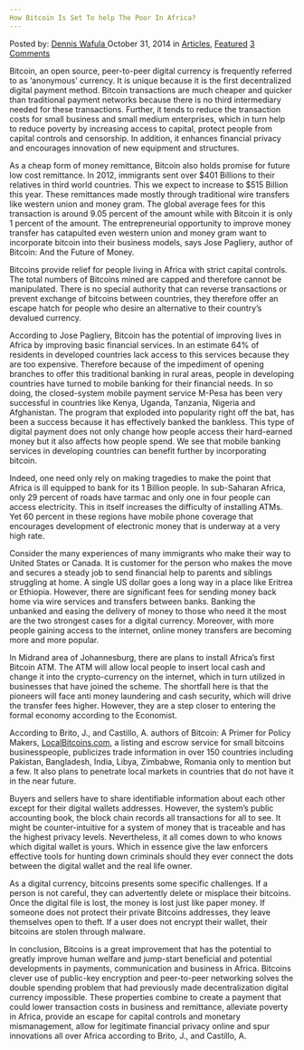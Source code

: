 ```yaml
---
How Bitcoin Is Set To help The Poor In Africa?
---
```

<article class="post-listing post-7452 post type-post status-publish format-standard has-post-thumbnail hentry category-deepdot-news tag-africa tag-bitcoin tag-poor tag-set">
    <div class="post-inner">
    <p class="post-meta">
    <span>Posted by: <a href="https://www.deepdotweb.com/author/denniswafula/" title="">Dennis Wafula </a></span>
    <span>October 31, 2014</span>
    <span>in <a href="https://www.deepdotweb.com/category/articles/" rel="category tag">Articles</a>, <a href="https://www.deepdotweb.com/category/deepdot-news/" rel="category tag">Featured</a></span>
    <span><a href="https://www.deepdotweb.com/2014/10/31/bitcoin-set-help-poor-africa/#comments">3 Comments</a></span>
    </p>
    <div class="clear"></div>
    <div class="entry">
    <p>Bitcoin, an open source, peer-to-peer digital currency is frequently referred to as ‘anonymous’ currency. It is unique because it is the first decentralized digital payment method. Bitcoin transactions are much cheaper and quicker than traditional payment networks because there is no third intermediary needed for these transactions. Further, it tends to reduce the transaction costs for small business and small medium enterprises, which in turn help to reduce poverty by increasing access to capital, protect people from capital controls and censorship. In addition, it enhances financial privacy and encourages innovation of new equipment and structures.</p>
    <p>As a cheap form of money remittance, Bitcoin also holds promise for future low cost remittance. In 2012, immigrants sent over $401 Billions to their relatives in third world countries. This we expect to increase to $515 Billion this year. These remittances made mostly through traditional wire transfers like western union and money gram. The global average fees for this transaction is around 9.05 percent of the amount while with Bitcoin it is only 1 percent of the amount. The entrepreneurial opportunity to improve money transfer has catapulted even western union and money gram want to incorporate bitcoin into their business models, says Jose Pagliery, author of Bitcoin: And the Future of Money.</p>
    <p>Bitcoins provide relief for people living in Africa with strict capital controls. The total numbers of Bitcoins mined are capped and therefore cannot be manipulated. There is no special authority that can reverse transactions or prevent exchange of bitcoins between countries, they therefore offer an escape hatch for people who desire an alternative to their country’s devalued currency.</p>
    <p>According to Jose Pagliery, Bitcoin has the potential of improving lives in Africa by improving basic financial services. In an estimate 64% of residents in developed countries lack access to this services because they are too expensive. Therefore because of the impediment of opening branches to offer this traditional banking in rural areas, people in developing countries have turned to mobile banking for their financial needs. In so doing, the closed-system mobile payment service M-Pesa has been very successful in countries like Kenya, Uganda, Tanzania, Nigeria and Afghanistan. The program that exploded into popularity right off the bat, has been a success because it has effectively banked the bankless. This type of digital payment does not only change how people access their hard-earned money but it also affects how people spend. We see that mobile banking services in developing countries can benefit further by incorporating bitcoin.</p>
    <p>Indeed, one need only rely on making tragedies to make the point that Africa is ill equipped to bank for its 1 Billion people. In sub-Saharan Africa, only 29 percent of roads have tarmac and only one in four people can access electricity. This in itself increases the difficulty of installing ATMs. Yet 60 percent in these regions have mobile phone coverage that encourages development of electronic money that is underway at a very high rate.</p>
    <p>Consider the many experiences of many immigrants who make their way to United States or Canada. It is customer for the person who makes the move and secures a steady job to send financial help to parents and siblings struggling at home. A single US dollar goes a long way in a place like Eritrea or Ethiopia. However, there are significant fees for sending money back home via wire services and transfers between banks. Banking the unbanked and easing the delivery of money to those who need it the most are the two strongest cases for a digital currency. Moreover, with more people gaining access to the internet, online money transfers are becoming more and more popular.</p>
    <p>In Midrand area of Johannesburg, there are plans to install Africa’s first Bitcoin ATM. The ATM will allow local people to insert local cash and change it into the crypto-currency on the internet, which in turn utilized in businesses that have joined the scheme. The shortfall here is that the pioneers will face anti money laundering and cash security, which will drive the transfer fees higher. However, they are a step closer to entering the formal economy according to the Economist.</p>
    <p>According to Brito, J., and Castillo, A. authors of Bitcoin: A Primer for Policy Makers, <a href="https://localbitcoins.com/?ch=4v6y" target="_blank">LocalBitcoins.com</a>, a listing and escrow service for small bitcoins businesspeople, publicizes trade information in over 150 countries including Pakistan, Bangladesh, India, Libya, Zimbabwe, Romania only to mention but a few. It also plans to penetrate local markets in countries that do not have it in the near future.</p>
    <p>Buyers and sellers have to share identifiable information about each other except for their digital wallets addresses. However, the system’s public accounting book, the block chain records all transactions for all to see. It might be counter-intuitive for a system of money that is traceable and has the highest privacy levels. Nevertheless, it all comes down to who knows which digital wallet is yours. Which in essence give the law enforcers effective tools for hunting down criminals should they ever connect the dots between the digital wallet and the real life owner.</p>
    <p>As a digital currency, bitcoins presents some specific challenges. If a person is not careful, they can advertently delete or misplace their bitcoins. Once the digital file is lost, the money is lost just like paper money. If someone does not protect their private Bitcoins addresses, they leave themselves open to theft. If a user does not encrypt their wallet, their bitcoins are stolen through malware.</p>
    <p>In conclusion, Bitcoins is a great improvement that has the potential to greatly improve human welfare and jump-start beneficial and potential developments in payments, communication and business in Africa. Bitcoins clever use of public-key encryption and peer-to-peer networking solves the double spending problem that had previously made decentralization digital currency impossible. These properties combine to create a payment that could lower transaction costs in business and remittance, alleviate poverty in Africa, provide an escape for capital controls and monetary mismanagement, allow for legitimate financial privacy online and spur innovations all over Africa according to Brito, J., and Castillo, A.</p>
    </div>
    <span style="display:none"><a href="https://www.deepdotweb.com/tag/africa/" rel="tag">africa</a> <a href="https://www.deepdotweb.com/tag/bitcoin/" rel="tag">bitcoin</a> <a href="https://www.deepdotweb.com/tag/poor/" rel="tag">poor</a> <a href="https://www.deepdotweb.com/tag/set/" rel="tag">set</a></span> <span style="display:none" class="updated">2014-10-31</span>
    <div style="display:none" class="vcard author" itemprop="author" itemscope itemtype="http://schema.org/Person"><strong class="fn" itemprop="name"><a href="https://www.deepdotweb.com/author/denniswafula/" title="Posts by Dennis Wafula" rel="author">Dennis Wafula</a></strong></div>
    </div>
</article>

